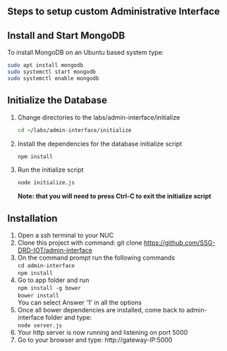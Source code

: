 ## Steps to setup custom Administrative Interface

## Install and Start MongoDB
To install MongoDB on an Ubuntu based system type:
```sh
sudo apt install mongodb
sudo systemctl start mongodb
sudo systemctl enable mongodb
```

## Initialize the Database
1. Change directories to the labs/admin-interface/initialize
   ```sh
   cd ~/labs/admin-interface/initialize
   ```
2. Install the dependencies for the database initialize script
    ```sh
    npm install
    ```
3. Run the initialize script
   ```sh 
   node initialize.js
   ```
   **Note: that you will need to press Ctrl-C to exit the initialize script**


## Installation
1. Open a ssh terminal to your NUC  
2. Clone this project with command: git clone https://github.com/SSG-DRD-IOT/admin-interface  
3. On the command prompt run the following commands  
   `cd admin-interface`  
   `npm install`  
4. Go to app folder and run  
   `npm install -g bower`  
   `bower install`  
   You can select Answer '1' in all the options  
5. Once all bower dependencies are installed, come back to admin-interface folder and type:  
   `node server.js` 
4. Your http server is now running and listening on port 5000  
5. Go to your browser and type: http://gateway-IP:5000  
